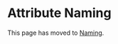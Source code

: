 <!--- Hugo front matter used to generate the website version of this page:
redirect: /docs/specs/semconv/general/naming/ 301!
--->

# Attribute Naming

This page has moved to
[Naming](https://opentelemetry.io/docs/specs/semconv/general/naming/).
